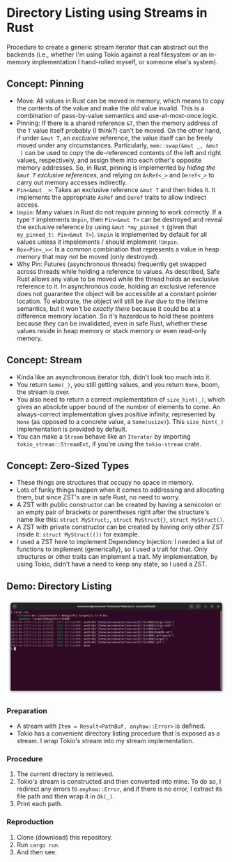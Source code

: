 # Directory Listing using Streams in Rust

Procedure to create a generic stream iterator that can abstract out
the backends (i.e., whether I'm using Tokio against a real filesystem
or an in-memory implementation I hand-rolled myself, or someone else's
system).

## Concept: Pinning

- Move: All values in Rust can be moved in memory, which means to
copy the contents of the value and make the old value invalid. This is
a combination of pass-by-value semantics and use-at-most-once logic.
- Pinning: If there is a shared reference `&T`, then the memory address
of the `T` value itself probably (I think?) can't be moved. On the
other hand, if under `&mut T`, an *exclusive* reference, the value
itself can be freely moved under any circumstances. Particularly,
`mem::swap(&mut _, &mut _)` can be used to copy the de-referenced
contents of the left and right values, respectively, and assign them
into each other's opposite memory addresses. So, in Rust, pinning is
implemented by *hiding the `&mut T` exclusive references*, and relying
on `AsRef<_>` and `Deref<_>` to carry out memory accesses indirectly.
- `Pin<&mut _>`: Takes an exclusive reference `&mut T` and then hides
it. It implements the appropriate `AsRef` and `Deref` traits to allow
indirect access.
- `Unpin`: Many values in Rust do not *require* pinning to work correctly.
If a type `T` implements `Unpin`, then `Pin<&mut T>` can be destroyed
and reveal the exclusive reference by using `&mut *my_pinned_t`
(given that `my_pinned_t: Pin<&mut T>`). `Unpin` is implemented by
default for all values unless it impelements / should implement `!Unpin`.
- `Box<Pin<_>>`: Is a common combination that represents a value in
heap memory that may not be moved (only destroyed).
- Why Pin: Futures (asynchronous threads) frequently get swapped across
threads while holding a reference to values. As described, Safe Rust
allows any value to be moved while the thread holds an exclusive reference to it.
In asynchronous code, holding an exclusive reference does not guarantee
the object will be accessible at a constant pointer location. To
elaborate, the object will still be *live* due to the lifetime
semantics, but it won't be *exactly there* because it could be at a
difference memory location. So it's hazardous to hold these pointers
because they can be invalidated, even in safe Rust, whether these values
reside in heap memory or stack memory or even read-only memory.

## Concept: Stream

- Kinda like an asynchronous iterator tbh, didn't look too much into it.
- You return `Some(_)`, you still getting values, and you return `None`,
boom, the stream is over.
- You also need to return a correct implementation of `size_hint(_)`,
which gives an absolute upper bound of the number of elements to come.
An always-correct implementation gives positive infinity, represented
by `None` (as opposed to a concrete value, a `Some(usize)`). This
`size_hint(_)` implementation is provided by default.
- You can make a `Stream` behave like an `Iterator` by importing
`tokio_stream::StreamExt`, if you're using the `tokio-stream` crate.

## Concept: Zero-Sized Types

- These things are structures that occupy no space in memory.
- Lots of funky things happen when it comes to addressing and allocating
them, but since ZST's are in safe Rust, no need to worry.
- A ZST with public constructor can be created by having a semicolon
or an empty pair of brackets or parentheses right after the structure's
name like this: `struct MyStruct;`, `struct MyStruct{}`,
`struct MyStruct()`.
- A ZST with private constructor can be created by having only other ZST
inside it: `struct MyStruct(())` for example.
- I used a ZST here to implement Dependency Injection: I needed a list
of functions to implement (generically), so I used a trait for that.
Only structures or other traits can implement a trait. My implementation,
by using Tokio, didn't have a need to keep any state, so I used a ZST.

## Demo: Directory Listing

![Screenshot](sshot.png "Screenshot")

### Preparation

- A stream with `Item = Result<PathBuf, anyhow::Error>` is defined.
- Tokio has a convenient directory listing procedure that is exposed
as a stream. I wrap Tokio's stream into my stream implementation.

### Procedure

1. The current directory is retrieved.
2. Tokio's stream is constructed and then converted into mine. To do so,
I redirect any errors to `anyhow::Error`, and if there is no error, I
extract its file path and then wrap it in `Ok(_)`.
3. Print each path.

### Reproduction

1. Clone (download) this repository.
2. Run `cargo run`.
3. And then see.
